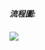 ##### 流程圖:
##### ![](https://www.draw.io/?lightbox=1&highlight=0000ff&edit=_blank&layers=1&nav=1&title=Untitled%20Diagram.drawio#R7Vpdj5s4FP01edyKbzKPTaZpH6arUTOr3T5VLjjBrcGRcSZJf%2F1egyGA80EmkOyqjCINvtjX9j3nXGPDyJ7G248craLPLMR0ZBnhdmQ%2FjizLNCwH%2FknLLrc4Yzc3LDkJVaW9YU5%2B4aKlsq5JiNNaRcEYFWRVNwYsSXAgajbEOdvUqy0Yrfe6QkusGeYBorr1bxKKKLeOLX9v%2F4TJMip6Nr2H%2FE6MispqJmmEQrapmOwPI3vKGRP5VbydYiqDV8Qlbzc7crccGMeJaNMAv0y%2BzGZs%2FPzj09affxPrv%2FztH8rLK6JrNeHJ%2FEWNV%2ByKIHC2TkIs%2FZgje7KJiMDzFQrk3Q3ADrZIxFTdVh4xF3h7dKhmGQBgDmYxFnwHVVQD21UxU6QZq%2BKmgoAyRZXgO8qGFObL0vE%2BLHChInNBlCwtSlqIcBK%2Bl3SDUkBRmpLgUFRwqLHtbEwqk3YPTLqwcUyRIK9194cioXp4ZgQ6LkPu2PWQm0YjmClb8wCrVlWaNRy55hlHAvElFpqjDJhy2m%2FHytWweuEY%2FwmJScMs3ZCYogRKkwVLxFzdMaAcRISGT2jH1jLMqUDBz6I0iRgnv6A%2BKrCF21yo1GV50huhdMoo42BIWNbBvtFcOlPdcJxCs%2BeCBGbD9BltaxWfUCqKATJK0Sol37Mhy4YxxJUkEyYEi1WlDqTYhNNtJ0XTcHrSoqfhC5catDBhkSHD2U%2FcgOIAOoiSZQJFiheymYwYgTXgvTILJnNcCimPJMunrM6js7d8UfOWJgZtFzTLAxEJQ5xI8JhAAn0vybWS3M%2Fi4k7gB%2BGbGu%2FckQsDn0LZ3JfhJ6tzMWUJzAWRDDQMNNhgSYV2CB%2FXiQ67gtnyWsFcVOscZV9DOYNmgLlbmF3rvjCPNZh51uuAc7c4%2B%2BP74mzaGtBzRteCsGRYld%2FygGw1HrJ8fVk2nUPrst3XM7LpaBCTJIVJDmK%2BWMy5XC5ZnA%2BC3ZucCxK13BApIEOURuUmsrI1qhNhZNlG9tdu03RR%2FHreSjUW1Ut3TiWGR%2Fz0vHEy9Z1TiCkW%2Br5pEPCVAj7w2HVjAevnPoOAtaelawXc9NO3gPVNU4oRD6JBwF0L%2BMDz9I0FfNmR5G8mYNOwu1Gw5qhvCeunWzELyWI3SLhrCZcnlHfTsKmffpzS8P%2FytYL90BCU1dh%2FtlWm5shvOOpZmQU2p8AK1vy1TK%2FnkAN8%2BO6fauGrVA%2FIQhUfi1OGvLRTJS1Xz2btc3XxBjWL1YnZevfkjOPVoS7fBV%2F9KsprxxnADe0q1VQ6OzrgZj%2FFgI%2BNy2uuMn6tPlzkI%2BiWwPoR3HUEvp6I%2FxmCNXnRmmCNpPRwI355Z%2FhlneRjP%2Fyye%2BeXYUiG1VLnO8Nw6%2BnTdM7kz6z0jDmBCWM%2Bqh7JdpI6jxzE34nZzU8i3pw6b0Vt5zS1ff8e1NaPtm9BbWeg9ilqNxn5VmprGumL2g9nqD0%2BmeUvpTYU99%2BW5dX3X%2BjZH%2F4F)
